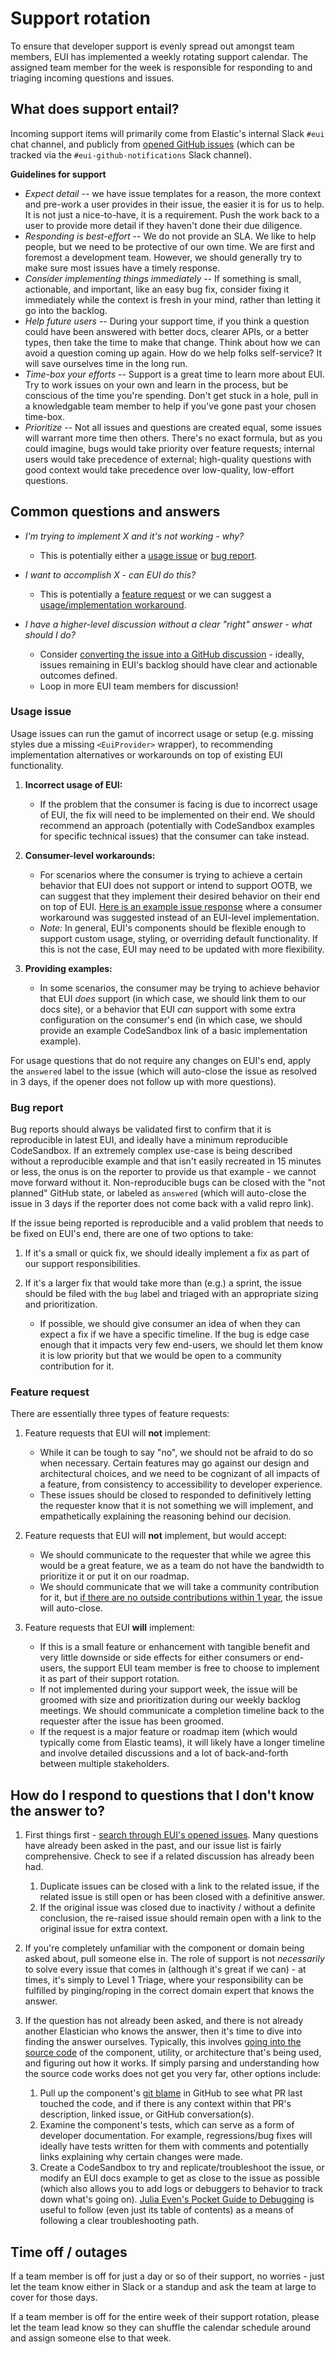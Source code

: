 # Support rotation

To ensure that developer support is evenly spread out amongst team members, EUI has implemented a weekly rotating support calendar. The assigned team member for the week is responsible for responding to and triaging incoming questions and issues.

## What does support entail?

Incoming support items will primarily come from Elastic's internal Slack `#eui` chat channel, and publicly from [opened GitHub issues](https://github.com/elastic/eui/issues) (which can be tracked via the `#eui-github-notifications` Slack channel).


**Guidelines for support**

- *Expect detail* -- we have issue templates for a reason, the more context and pre-work a user provides in their issue, the easier it is for us to help. It is not just a nice-to-have, it is a requirement. Push the work back to a user to provide more detail if they haven't done their due diligence.
- *Responding is best-effort* -- We do not provide an SLA. We like to help people, but we need to be protective of our own time. We are first and foremost a development team. However, we should generally try to make sure most issues have a timely response.
- *Consider implementing things immediately* -- If something is small, actionable, and important, like an easy bug fix, consider fixing it immediately while the context is fresh in your mind, rather than letting it go into the backlog.
- *Help future users* -- During your support time, if you think a question could have been answered with better docs, clearer APIs, or a better types, then take the time to make that change. Think about how we can avoid a question coming up again. How do we help folks self-service? It will save ourselves time in the long run.
- *Time-box your efforts* -- Support is a great time to learn more about EUI. Try to work issues on your own and learn in the process, but be conscious of the time you're spending. Don't get stuck in a hole, pull in a knowledgable team member to help if you've gone past your chosen time-box.
- *Prioritize* -- Not all issues and questions are created equal, some issues will warrant more time then others. There's no exact formula, but as you could imagine, bugs would take priority over feature requests; internal users would take precedence of external; high-quality questions with good context would take precedence over low-quality, low-effort questions.

## Common questions and answers 

- _I'm trying to implement X and it's not working - why?_
  - This is potentially either a [usage issue][usage] or [bug report][bug].

- _I want to accomplish X - can EUI do this?_
  - This is potentially a [feature request][feature] or we can suggest a [usage/implementation workaround][usage].

- _I have a higher-level discussion without a clear "right" answer - what should I do?_
  - Consider [converting the issue into a GitHub discussion](https://github.com/elastic/eui/discussions) - ideally, issues remaining in EUI's backlog should have clear and actionable outcomes defined.
  - Loop in more EUI team members for discussion!

[usage]: #usage-issue
[bug]: #bug-report
[feature]: #feature-request

### Usage issue

Usage issues can run the gamut of incorrect usage or setup (e.g. missing styles due a missing `<EuiProvider>` wrapper), to recommending implementation alternatives or workarounds on top of existing EUI functionality.

1. **Incorrect usage of EUI:**
    - If the problem that the consumer is facing is due to incorrect usage of EUI, the fix will need to be implemented on their end. We should recommend an approach (potentially with CodeSandbox examples for specific technical issues) that the consumer can take instead.

2. **Consumer-level workarounds:**
    - For scenarios where the consumer is trying to achieve a certain behavior that EUI does not support or intend to support OOTB, we can suggest that they implement their desired behavior on their end on top of EUI. [Here is an example issue response](https://github.com/elastic/eui/issues/6747#issuecomment-1531835506) where a consumer workaround was suggested instead of an EUI-level implementation.
    - *Note:* In general, EUI's components should be flexible enough to support custom usage, styling, or overriding default functionality. If this is not the case, EUI may need to be updated with more flexibility.

3. **Providing examples:**
    - In some scenarios, the consumer may be trying to achieve behavior that EUI *does* support (in which case, we should link them to our docs site), or a behavior that EUI *can* support with some extra configuration on the consumer's end (in which case, we should provide an example CodeSandbox link of a basic implementation example).

For usage questions that do not require any changes on EUI's end, apply the `answered` label to the issue (which will auto-close the issue as resolved in 3 days, if the opener does not follow up with more questions).

### Bug report

Bug reports should always be validated first to confirm that it is reproducible in latest EUI, and ideally have a minimum reproducible CodeSandbox. If an extremely complex use-case is being described without a reproducible example and that isn't easily recreated in 15 minutes or less, the onus is on the reporter to provide us that example - we cannot move forward without it. Non-reproducible bugs can be closed with the "not planned" GitHub state, or labeled as `answered` (which will auto-close the issue in 3 days if the reporter does not come back with a valid repro link).

If the issue being reported is reproducible and a valid problem that needs to be fixed on EUI's end, there are one of two options to take:

1. If it's a small or quick fix, we should ideally implement a fix as part of our support responsibilities.

2. If it's a larger fix that would take more than (e.g.) a sprint, the issue should be filed with the `bug` label and triaged with an appropriate sizing and prioritization.
    - If possible, we should give consumer an idea of when they can expect a fix if we have a specific timeline. If the bug is edge case enough that it impacts very few end-users, we should let them know it is low priority but that we would be open to a community contribution for it.

### Feature request

There are essentially three types of feature requests:

1. Feature requests that EUI will **not** implement:
    - While it can be tough to say "no", we should not be afraid to do so when necessary. Certain features may go against our design and architectural choices, and we need to be cognizant of all impacts of a feature, from consistency to accessibility to developer experience.
    - These issues should be closed to responded to definitively letting the requester know that it is not something we will implement, and empathetically explaining the reasoning behind our decision.

2. Feature requests that EUI will **not** implement, but would accept:
    - We should communicate to the requester that while we agree this would be a great feature, we as a team do not have the bandwidth to prioritize it or put it on our roadmap.
    - We should communicate that we will take a community contribution for it, but [if there are no outside contributions within 1 year](https://github.com/elastic/eui#what-about-reporting-bugs-and-feature-requests), the issue will auto-close.

3. Feature requests that EUI **will** implement:
    - If this is a small feature or enhancement with tangible benefit and very little downside or side effects for either consumers or end-users, the support EUI team member is free to choose to implement it as part of their support rotation.
    - If not implemented during your support week, the issue will be groomed with size and prioritization during our weekly backlog meetings. We should communicate a completion timeline back to the requester after the issue has been groomed.
    - If the request is a major feature or roadmap item (which would typically come from Elastic teams), it will likely have a longer timeline and involve detailed discussions and a lot of back-and-forth between multiple stakeholders.

## How do I respond to questions that I don't know the answer to?

1. First things first - [search through EUI's opened issues](https://github.com/search?type=issues&q=repo%3Aelastic%2Feui+your+question). Many questions have already been asked in the past, and our issue list is fairly comprehensive. Check to see if a related discussion has already been had.
    1. Duplicate issues can be closed with a link to the related issue, if the related issue is still open or has been closed with a definitive answer.
    2. If the original issue was closed due to inactivity / without a definite conclusion, the re-raised issue should remain open with a link to the original issue for extra context.

2. If you're completely unfamiliar with the component or domain being asked about, pull someone else in. The role of support is not *necessarily* to solve every issue that comes in (although it's great if we can) - at times, it's simply to Level 1 Triage, where your responsibility can be fulfilled by pinging/roping in the correct domain expert that knows the answer.

3. If the question has not already been asked, and there is not already another Elastician who knows the answer, then it's time to dive into finding the answer ourselves. Typically, this involves [going into the source code](https://github.com/elastic/eui/tree/main/src/components) of the component, utility, or architecture that's being used, and figuring out how it works. If simply parsing and understanding how the source code works does not get you very far, other options include:
    1. Pull up the component's [git blame](https://docs.github.com/en/repositories/working-with-files/using-files/viewing-a-file#viewing-the-line-by-line-revision-history-for-a-file) in GitHub to see what PR last touched the code, and if there is any context within that PR's description, linked issue, or GitHub conversation(s).
    2. Examine the component's tests, which can serve as a form of developer documentation. For example, regressions/bug fixes will ideally have tests written for them with comments and potentially links explaining why certain changes were made.
    3. Create a CodeSandbox to try and replicate/troubleshoot the issue, or modify an EUI docs example to get as close to the issue as possible (which also allows you to add logs or debuggers to behavior to track down what's going on). [Julia Even's Pocket Guide to Debugging](https://jvns.ca/blog/2022/12/21/new-zine--the-pocket-guide-to-debugging/) is useful to follow (even just its table of contents) as a means of following a clear troubleshooting path.

## Time off / outages

If a team member is off for just a day or so of their support, no worries - just let the team know either in Slack or a standup and ask the team at large to cover for those days.

If a team member is off for the entire week of their support rotation, please let the team lead know so they can shuffle the calendar schedule around and assign someone else to that week.
